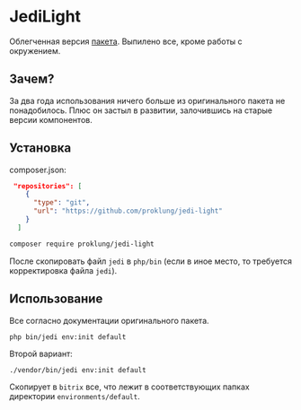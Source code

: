 # JediLight

Облегченная версия [пакета](https://github.com/notamedia/console-jedi). Выпилено все, кроме работы с окружением.

## Зачем?

За два года использования ничего больше из оригинального пакета не понадобилось. Плюс он застыл в развитии, залочившись на 
старые версии компонентов.

## Установка

composer.json:

```json
 "repositories": [
    {
      "type": "git",
      "url": "https://github.com/proklung/jedi-light"
    }
  ]
```

```bash
composer require proklung/jedi-light
```

После скопировать файл `jedi` в `php/bin` (если в иное место, то требуется корректировка файла `jedi`).

## Использование

Все согласно документации оригинального пакета.

`php bin/jedi env:init default`

Второй вариант:

`./vendor/bin/jedi env:init default`

Скопирует в `bitrix` все, что лежит в соответствующих папках директории `environments/default`.
